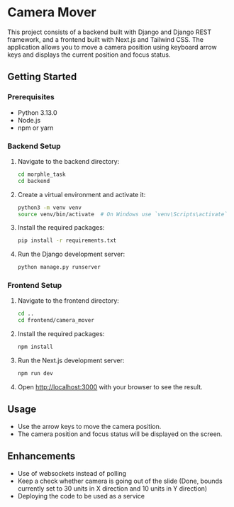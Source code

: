 # Camera Mover

This project consists of a backend built with Django and Django REST framework, and a frontend built with Next.js and Tailwind CSS. The application allows you to move a camera position using keyboard arrow keys and displays the current position and focus status.

## Getting Started

### Prerequisites

- Python 3.13.0
- Node.js
- npm or yarn

### Backend Setup

1. Navigate to the backend directory:

    ```sh
    cd morphle_task
    cd backend
    ```

2. Create a virtual environment and activate it:

    ```sh
    python3 -m venv venv
    source venv/bin/activate  # On Windows use `venv\Scripts\activate`
    ```

3. Install the required packages:

    ```sh
    pip install -r requirements.txt
    ```

4. Run the Django development server:

    ```sh
    python manage.py runserver
    ```

### Frontend Setup

1. Navigate to the frontend directory:

    ```sh
    cd ..
    cd frontend/camera_mover
    ```

2. Install the required packages:

    ```sh
    npm install
    ```

3. Run the Next.js development server:

    ```sh
    npm run dev
    ```

4. Open [http://localhost:3000](http://localhost:3000) with your browser to see the result.

## Usage

- Use the arrow keys to move the camera position.
- The camera position and focus status will be displayed on the screen.

## Enhancements

- Use of websockets instead of polling
- Keep a check whether camera is going out of the slide (Done, bounds currently set to 30 units in X direction and 10 units in Y direction)
- Deploying the code to be used as a service
